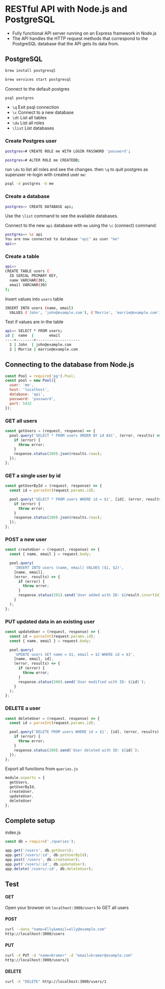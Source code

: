 # RESTful API with Node.js and PostgreSQL

- Fully functional API server running on an Express framework in Node.js
- The API handles the HTTP request methods that correspond to the PostgreSQL database that the API gets its data from.

## PostgreSQL

```bash
brew install postgresql
```

```bash
brew services start postgresql
```

Connect to the default postgres

```bash
psql postgres
```

- `\q` Exit psql connection
- `\c` Connect to a new database
- `\dt` List all tables
- `\du` List all roles
- `\list` List databases

### Create Postgres user

```bash
postgres=# CREATE ROLE me WITH LOGIN PASSWORD 'password';
```

```bash
postgres=# ALTER ROLE me CREATEDB;
```

run `\du` to list all roles and see the changes.
then `\q` to quit postgres as superuser
re-login with created user `me`:

```bash
psql -d postgres -U me
```

### Create a database

```bash
postgres=> CREATE DATABASE api;
```

Use the `\list` command to see the available databases.

Connect to the new `api` database with `me` using the `\c` (connect) command:

```bash
postgres=> \c api
You are now connected to database "api" as user "me"
api=>
```

### Create a table

```bash
api=>
CREATE TABLE users (
  ID SERIAL PRIMARY KEY,
  name VARCHAR(30),
  email VARCHAR(30)
);
```

Insert values into `users` table

```bash
INSERT INTO users (name, email)
  VALUES ('John', 'john@example.com'), ('Marrie', 'marrie@example.com');
```

Test if values are in the table

```bash
api=> SELECT * FROM users;
id |  name  |       email
----+--------+--------------------
  1 | John  | john@example.com
  2 | Marrie | marrie@example.com
```

## Connecting to the database from Node.js

```js
const Pool = require('pg').Pool;
const pool = new Pool({
  user: 'me',
  host: 'localhost',
  database: 'api',
  password: 'password',
  port: 5432
});
```

### GET all users

```js
const getUsers = (request, response) => {
  pool.query('SELECT * FROM users ORDER BY id ASC', (error, results) => {
    if (error) {
      throw error;
    }
    response.status(200).json(results.rows);
  });
};
```

### GET a single user by id

```js
const getUserById = (request, response) => {
  const id = parseInt(request.params.id);

  pool.query('SELECT * FROM users WHERE id = $1', [id], (error, results) => {
    if (error) {
      throw error;
    }
    response.status(200).json(results.rows);
  });
};
```

### POST a new user

```js
const createUser = (request, response) => {
  const { name, email } = request.body;

  pool.query(
    'INSERT INTO users (name, email) VALUES ($1, $2)',
    [name, email],
    (error, results) => {
      if (error) {
        throw error;
      }
      response.status(201).send(`User added with ID: ${result.insertId}`);
    }
  );
};
```

### PUT updated data in an existing user

```js
const updateUser = (request, response) => {
  const id = parseInt(request.params.id);
  const { name, email } = request.body;

  pool.query(
    'UPDATE users SET name = $1, email = $2 WHERE id = $3',
    [name, email, id],
    (error, results) => {
      if (error) {
        throw error;
      }
      response.status(200).send(`User modified with ID: ${id}`);
    }
  );
};
```

### DELETE a user

```js
const deleteUser = (request, response) => {
  const id = parseInt(request.params.id);

  pool.query('DELETE FROM users WHERE id = $1', [id], (error, results) => {
    if (error) {
      throw error;
    }
    response.status(200).send(`User deleted with ID: ${id}`);
  });
};
```

Export all functions from `queries.js`

```js
module.exports = {
  getUsers,
  getUserById,
  createUser,
  updateUser,
  deleteUser
};
```

## Complete setup

index.js

```js
const db = require('./queries');

app.get('/users', db.getUsers);
app.get('/users/:id', db.getUserById);
app.post('/users', db.createUser);
app.put('/users/:id', db.updateUser);
app.delete('/users/:id', db.deleteUser);
```

## Test

#### GET

Open your browser on `localhost:3000/users` to GET all users

#### POST

```bash
curl --data "name=Elly&email=elly@example.com"
http://localhost:3000/users
```

#### PUT

```bash
curl -X PUT -d "name=Kramer" -d "email=kramer@example.com"
http://localhost:3000/users/1
```

#### DELETE

```bash
curl -X "DELETE" http://localhost:3000/users/1
```
